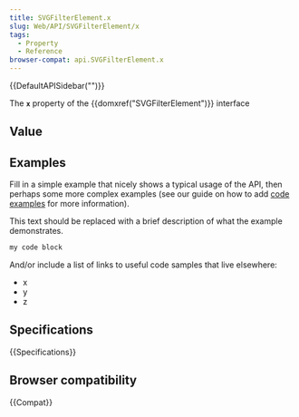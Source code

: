 ```yaml
---
title: SVGFilterElement.x
slug: Web/API/SVGFilterElement/x
tags:
  - Property
  - Reference
browser-compat: api.SVGFilterElement.x
---
```

{{DefaultAPISidebar("")}}

The **`x`** property of the {{domxref("SVGFilterElement")}} interface 

## Value



## Examples

Fill in a simple example that nicely shows a typical usage of the API, then perhaps some more complex examples (see our guide on how to add [code examples](/en-US/docs/MDN/Contribute/Structures/Code_examples) for more information).

This text should be replaced with a brief description of what the example demonstrates.

```js
my code block
```

And/or include a list of links to useful code samples that live elsewhere:

*   x
*   y
*   z

## Specifications

{{Specifications}}

## Browser compatibility

{{Compat}}


